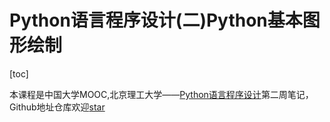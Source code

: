 # Python语言程序设计(二)Python基本图形绘制

[toc]

本课程是中国大学MOOC,北京理工大学——[Python语言程序设计](https://www.icourse163.org/course/BIT-268001)第二周笔记，Github地址仓库欢迎[star](https://github.com/mrcangye/BIT_Python_2020Spring.git)